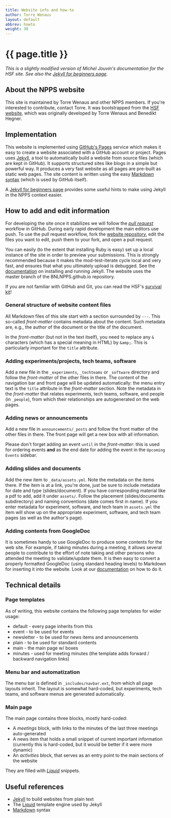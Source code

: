 ```yaml
---
title: Website info and how-to
author: Torre Wenaus
layout: default
abbrev: howto
weight: 30
---
```


# {{ page.title }}

*This is a slightly modified version of Michel Jouvin's documentation for the HSF site. See also the [Jekyll for beginners page](/misc/jekyll-beginners.html).*

## About the NPPS website

This site is maintained by Torre Wenaus and other NPPS members.
If you're interested to contribute, contact Torre.
It was bootstrapped from the [HSF website](https://hepsoftwarefoundation.org), which was originally developed by Torre Wenaus and Benedikt Hegner.

## Implementation

This website is implemented using [GitHub's Pages](https://pages.github.com/) service which makes it easy to create a website associated with a GitHub account or project. Pages uses [Jekyll](https://help.github.com/articles/using-jekyll-with-pages/), a tool to automatically build a website from source files (which are kept in GitHub). It supports structured sites like blogs in a simple but powerful way. It produces a very fast website as all pages are pre-built as static web pages.
The site content is written using the easy [Markdown syntax](http://daringfireball.net/projects/markdown/syntax) (which is used by GitHub itself).

A [Jekyll for beginners page](/misc/jekyll-beginners.html) provides some useful hints to make using Jekyll in the NPPS context easier.

## How to add and edit information

For developing the site once it stabilizes we will follow the *[pull request](https://help.github.com/articles/using-pull-requests/)* workflow in GitHub. During early rapid development the main editors use push.
To use the pull request workflow, fork the [website repository](https://github.com/BNLNPPS/BNLNPPS.github.io), edit the
files you want to edit, push them to your fork, and open a pull request.

You can easily (to the extent that installing Ruby is easy) set up a local instance of the site in order to preview your submissions. This is strongly recommended because it makes the mod-test-iterate cycle local and very fast, and ensures that what you ultimately upload is debugged.
See the [documentation](https://help.github.com/articles/using-jekyll-with-pages/)
on installing and running Jekyll.
The website uses the master branch of the BNLNPPS.github.io repository.

If you are not familiar with GitHub and Git, you can read the HSF's [survival kit](https://hepsoftwarefoundation.org/github-beginners.html)!

### General structure of website content files
All Markdown files of this site start with a section surrounded by `---`. This
so-called *front-matter* contains metadata about the content. Such metadata are,
e.g., the author of the document or the title of the document.

In the *front-matter* (but not in the text itself), you need to replace any `&` characters (which has a special meaning in HTML) by `&amp;`. This is particularly important for the `title` attribute.

### Adding experiments/projects, tech teams, software

Add a new file in the `_experiments`, `_techteams` or `_software` directory and follow the *front-matter* of the
other files in there. The content of the navigation bar and front page will
be updated automatically: the menu entry text is the `title` attribute in the *front-matter* section. Note the metadata in the *front-matter* that relates experiments, tech teams, software, and people (in `_people`), from which their relationships are autogenerated on the web pages. 

### Adding news or announcements

Add a new file in `announcements/_posts` and follow the front matter of the other files in there. The front page will
get a new box with all information.

Please don't forget adding an event ``until`` in the *front-matter*: this is used for ordering events **and** as the end date
for adding the event in the ``Upcoming Events`` sidebar.

### Adding slides and documents

Add the new item to `_data/assets.yml`. Note the metadata on the items there. If the item is at a link, you're done, just be sure to include metadata for date and type (slides/document). If you have corresponding material like a pdf to add, add it under `assets/`. Follow the placement (slides/documents subdirectory) and naming conventions (date comes first in name). If you enter metadata for experiment, software, and tech team in `assets.yml` the item will show up on the appropriate experiment, software, and tech team pages (as well as the author's page). 

### Adding contents from GoogleDoc

It is sometimes handy to use GoogleDoc to produce some contents for the web site. For example, if taking minutes
during a meeting, it allows several people to contribute to the effort of note taking and other persons who attended the
meeting to validate/update them. It is then easy to convert a properly formatted GoogleDoc (using standard heading
levels) to Markdown for inserting it into the website. Look at our [documentation](/misc/jekyll-beginners.html) on how to
do it.

## Technical details

### Page templates

As of writing, this website contains the following page templates for wider usage:

 * default - every page inherits from this
 * event - to be used for events
 * newsletter - to be used for news items and announcements
 * plain - to be used for standard contents
 * main - the main page w/ boxes
 * minutes - used for meeting minutes (the template adds
   forward / backward navigation links)

### Menu bar and automatization
The menu bar is defined in `_includes/navbar.ext`, from which all page layouts inherit.
The layout is somewhat hard-coded, but experiments, tech teams, and software menus are generated
automatically.

### Main page
The main page contains three blocks, mostly hard-coded:

  * A *meetings* block, with links to the minutes of the last three meetings
    auto-generated
  * A news item that holds a small snippet of current important information
    (currently this is hard-coded, but it would be better if it were more
      dynamic)
  * An *activities* block, that serves as an entry point to the main sections
    of the website

They are filled with *[Liquid](https://github.com/Shopify/liquid/wiki)* snippets.

## Useful references

- [Jekyll](http://jekyllrb.com/) to build websites from plain text
- The [Liquid](https://github.com/Shopify/liquid/wiki) template engine used by Jekyll
- [Markdown](http://daringfireball.net/projects/markdown/syntax) syntax
